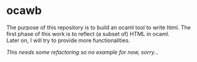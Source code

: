 # ocawb

The purpose of this repository is to build an ocaml tool to write html.
The first phase of this work is to reflect (a subset of) HTML in ocaml.  
Later on, I will try to provide more functionalities.

*This needs some refactoring so no example for now, sorry...*

<!-- Thanks to the power of continuations, on currently can write the following
ocaml code:

```ocaml
open Html

let my_html =
  html
    (head
      ~links:[
        link ~href:"style.css" ~rel:Rel_stylesheet () ;
        link ~href:"icon.png" ~rel:Rel_icon ()
      ]
      ~title:"My first page" ())
    (body
      (p @@ r"We write paragraphs!")
      (a ~href:"index.html" ~download:"filename" ~target:Target_self
        (p @@ r"We can also add [p] inside [a]")
        (a ~accesskey:'h'
          (p @@ r"This is just for show but we also put anchors in anchors.")
          (p @@
            r"Isn't that all nice?" ++
            (abbr ~title:"Oh My God" (r"OMG")))
          (address
            (p @@ r"Maybe we don't want to put [p] inside [address].")
          close)
        close)
        (p @@ r"Isn't it awesome?")
      close)
      (article
        (p @@ r"Because for now this is the only thing we can do.")
        (p @@ r"It indeed works!")
      close)
      (aside
        (p @@ r"This is some aside, so wonderful.")
        (blockquote ~cite:"lulz.com"
          (p @@ r"Everything is better than HTML...")
          (p @@ r"-- Somebody dead")
        close)
      close)
    body_end)

let () =
  print_string (export my_html)
```

To produce the following html:
```html
<!doctype html>
<html>
  <head>
    <title>My first page</title>
    <link href="style.css" rel="stylesheet">
    <link href="icon.png" rel="icon">
  </head>
  <body>
    <p>We write paragraphs!</p>
    <a href="index.html" download="filename" target="_self">
      <p>We can also add [p] inside [a]</p>
      <a accesskey="h">
        <p>This is just for show but we also put anchors in anchors.</p>
        <p>Isn't that all nice?<abbr title="Oh My God">OMG</abbr></p>
        <address>
          <p>Maybe we don't want to put [p] inside [address].</p>
        </address>
      </a>
      <p>Isn't it awesome?</p>
    </a>
    <article>
      <p>Because for now this is the only thing we can do.</p>
      <p>It indeed works!</p>
    </article>
    <aside>
      <p>This is some aside, so wonderful.</p>
      <blockquote cite="lulz.com">
        <p>Everything is better than HTML...</p>
        <p>-- Somebody dead</p>
      </blockquote>
    </aside>
  </body>
</html>
``` -->
